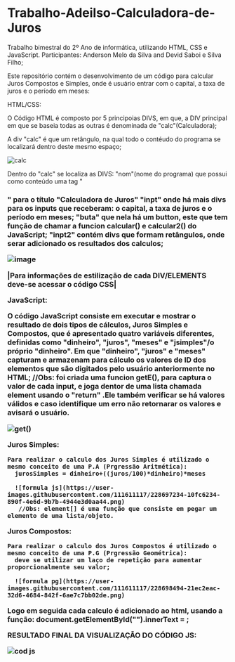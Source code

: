 # Trabalho-Adeilso-Calculadora-de-Juros

Trabalho bimestral do 2º Ano de informática, utilizando HTML, CSS e JavaScript.
Participantes: Anderson Melo da Silva and Devid Saboi e Silva Filho;

Este repositório contém o desenvolvimento de um código para calcular Juros Compostos e Simples, onde é usuário entrar com o capital, a taxa de juros e o
período em meses:

HTML/CSS:

O Código HTML é composto por 5 principoias DIVS, em que, a DIV principal em que se baseia todas as outras é denominada de "calc"(Calculadora);

A div "calc" é que um retângulo, na qual todo o contéudo do programa se localizará dentro deste mesmo espaço;

![calc](https://user-images.githubusercontent.com/111611117/228691288-f0b5c0a9-a63c-4341-b3fe-ae1434797e6f.png)

Dentro do "calc" se localiza as DIVS:
  "nom"(nome do programa) que possui como conteúdo uma tag "<h3>" para o título "Calculadora de Juros"
  "inpt" onde há mais divs para os inputs que receberam: o capital, a taxa de juros e o período em meses;
  "buta" que nela há um button, este que tem função de chamar a funcion calcular() e calcular2() do JavaScript;
  "inpt2" contém divs que formam retângulos, onde serar adicionado os resultados dos calculos;
  
 ![image](https://user-images.githubusercontent.com/111611117/228694339-83eebe05-e44a-471a-8c40-499e56f8f516.png)
  
  |Para informações de estilização de cada DIV/ELEMENTS deve-se acessar o código CSS|
  
JavaScript:
  
  O código JavaScript consiste em executar e mostrar o resultado de dois tipos de cálculos, Juros Simples e Compostos, que é apresentado quatro variáveis diferentes, definidas como "dinheiro", "juros", "meses" e "jsimples"/o próprio "dinheiro". Em que "dinheiro", "juros" e "meses" capturam e armazenam para cálculo os valores de ID dos elementos que são digitados pelo usuário anteriormente no HTML;
  //Obs: foi criada uma funcion getE(), para captura o valor de cada input, e joga dentor de uma lista chamada element usando o "return" .Ele também verificar se há valores válidos e caso identifique um erro não retornarar os valores e avisará o usuário.
  
 ![get()](https://user-images.githubusercontent.com/111611117/228696104-296ca1c7-9971-4814-8d35-f4cb8845235b.png)
  
  Juros Simples:
    
    Para realizar o calculo dos Juros Simples é utilizado o mesmo conceito de uma P.A (Prgressão Aritmética):
      jurosSimples = dinheiro+((juros/100)*dinheiro)*meses
  
      ![formula js](https://user-images.githubusercontent.com/111611117/228697234-10fc6234-890f-4e6d-9b7b-4944e3d0aa44.png)
       //Obs: element[] é uma função que consiste em pegar um elemento de uma lista/objeto.
  Juros Compostos:
    
    Para realizar o calculo dos Juros Compostos é utilizado o mesmo conceito de uma P.G (Prgressão Geométrica):
      deve se utilizar um laço de repetição para aumentar proporcionalmente seu valor;
  
      ![formula pg](https://user-images.githubusercontent.com/111611117/228698494-21ec2eac-32d6-4684-842f-6ae7c7bb02de.png)
  
  Logo em seguida cada calculo é adicionado ao html, usando a função: document.getElementById("").innerText = ;
  
  RESULTADO FINAL DA VISUALIZAÇÃO DO CÓDIGO JS:
  
  ![cod js](https://user-images.githubusercontent.com/111611117/228698964-f845f62e-0fee-4a8f-ae72-29c77e63c257.png)
